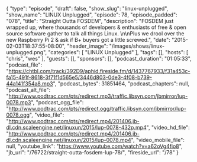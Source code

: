 {
  "type": "episode",
  "draft": false,
  "show_slug": "linux-unplugged",
  "show_name": "LINUX Unplugged",
  "episode": 78,
  "episode_padded": "078",
  "title": "Straight Outta FOSDEM",
  "description": "FOSDEM just wrapped up, where thousands of developers & enthusiasts of free & open source software gather to talk all things Linux. \n\nPlus we drool over the new Raspberry Pi 2 & ask if B+ buyers got a little screwed.",
  "date": "2015-02-03T18:37:55-08:00",
  "header_image": "/images/shows/linux-unplugged.png",
  "categories": [
    "LINUX Unplugged"
  ],
  "tags": [],
  "hosts": [
    "chris",
    "wes"
  ],
  "guests": [],
  "sponsors": [],
  "podcast_duration": "01:05:33",
  "podcast_file": "https://chtbl.com/track/392D9/aphid.fireside.fm/d/1437767933/f31a453c-fa15-491f-8618-3f71f1d565e5/3446d803-0de3-4f08-b739-44a141f354a8.mp3",
  "podcast_bytes": 31851464,
  "podcast_chapters": null,
  "podcast_alt_file": "http://www.podtrac.com/pts/redirect.mp3/traffic.libsyn.com/jbmirror/lup-0078.mp3",
  "podcast_ogg_file": "http://www.podtrac.com/pts/redirect.ogg/traffic.libsyn.com/jbmirror/lup-0078.ogg",
  "video_file": "http://www.podtrac.com/pts/redirect.mp4/201406.jb-dl.cdn.scaleengine.net/linuxun/2015/lup-0078-432p.mp4",
  "video_hd_file": "http://www.podtrac.com/pts/redirect.mp4/201406.jb-dl.cdn.scaleengine.net/linuxun/2015/lup-0078.mp4",
  "video_mobile_file": null,
  "youtube_link": "https://www.youtube.com/watch?v=a62oVg4fio8",
  "jb_url": "/76722/straight-outta-fosdem-lup-78/",
  "fireside_url": "/78"
}

